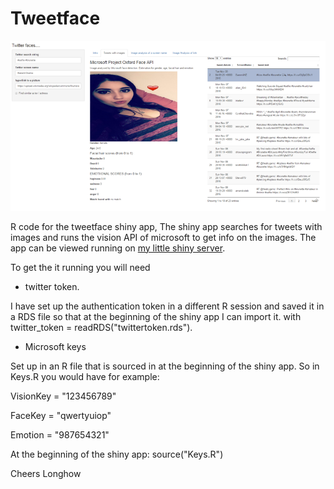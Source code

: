 # Tweetface

![alt text](tweetfaces.png)

R code for the tweetface shiny app, The shiny app searches for tweets with images and runs the vision API of microsoft to get info on the images. The app can be viewed running on [my little shiny server](http://5.100.228.219:3838/sample-apps/TweetFace/).

To get the it running you will need 

* twitter token. 

I have set up the authentication token in a different R session and saved it in a RDS file so that at the beginning of the shiny app I can import it. with twitter_token = readRDS("twittertoken.rds").

* Microsoft keys

Set up in an R file that is sourced in at the beginning of the shiny app. So in Keys.R you would have for example:

VisionKey = "123456789"

FaceKey = "qwertyuiop"

Emotion = "987654321"


At the beginning of the shiny app: source("Keys.R")

Cheers
Longhow
